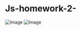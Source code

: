 # Js-homework-2-
![Image](https://github.com/user-attachments/assets/3cf38a6b-ebb7-44b6-85dc-ec3b47afbd41)
![Image](https://github.com/user-attachments/assets/a2f17b87-6fa4-48c9-b3d3-ea6ef395f5b2)
